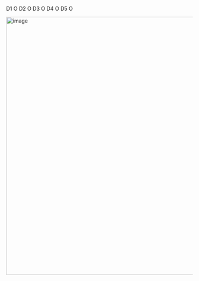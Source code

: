 
D1 O
D2 O
D3 O
D4 O
D5 O




<img width="1372" height="695" alt="image" src="https://github.com/user-attachments/assets/a8c02fe2-19d1-47bb-9e4d-e5bb3777647d" />
